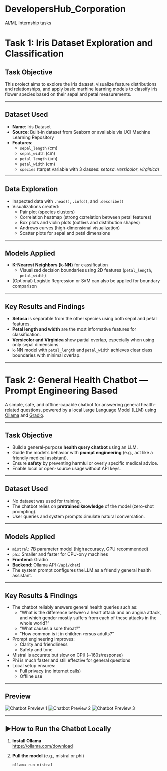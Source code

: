 # DevelopersHub_Corporation
AI/ML Internship tasks
# Task 1: Iris Dataset Exploration and Classification

## Task Objective
This project aims to explore the Iris dataset, visualize feature distributions and relationships, and apply basic machine learning models to classify iris flower species based on their sepal and petal measurements.

---

## Dataset Used
- **Name**: Iris Dataset
- **Source**: Built-in dataset from Seaborn or available via UCI Machine Learning Repository
- **Features**:
  - `sepal_length` (cm)
  - `sepal_width` (cm)
  - `petal_length` (cm)
  - `petal_width` (cm)
  - `species` (target variable with 3 classes: *setosa*, *versicolor*, *virginica*)

---

## Data Exploration
- Inspected data with `.head()`, `.info()`, and `.describe()`
- Visualizations created:
  - Pair plot (species clusters)
  - Correlation heatmap (strong correlation between petal features)
  - Box plots and violin plots (outliers and distribution shapes)
  - Andrews curves (high-dimensional visualization)
  - Scatter plots for sepal and petal dimensions

---

## Models Applied
- **K-Nearest Neighbors (k-NN)** for classification
  - Visualized decision boundaries using 2D features (`petal_length`, `petal_width`)
- (Optional) Logistic Regression or SVM can also be applied for boundary comparison

---

## Key Results and Findings
- **Setosa** is separable from the other species using both sepal and petal features.
- **Petal length and width** are the most informative features for classification.
- **Versicolor and Virginica** show partial overlap, especially when using only sepal dimensions.
- k-NN model with `petal_length` and `petal_width` achieves clear class boundaries with minimal overlap.

---

# Task 2: General Health Chatbot — Prompt Engineering Based

A simple, safe, and offline-capable chatbot for answering general health-related questions, powered by a local Large Language Model (LLM) using [Ollama](https://ollama.com) and [Gradio](https://gradio.app).

---

## Task Objective

- Build a general-purpose **health query chatbot** using an LLM.
- Guide the model’s behavior with **prompt engineering** (e.g., act like a friendly medical assistant).
- Ensure **safety** by preventing harmful or overly specific medical advice.
- Enable local or open-source usage without API keys.

---

## Dataset Used

- No dataset was used for training.
- The chatbot relies on **pretrained knowledge** of the model (zero-shot prompting).
- User queries and system prompts simulate natural conversation.

---

## Models Applied

- `mistral`: 7B parameter model (high accuracy, GPU recommended)
- `phi`: Smaller and faster for CPU-only machines
- **Frontend**: Gradio
- **Backend**: Ollama API (`/api/chat`)
- The system prompt configures the LLM as a friendly general health assistant.

---

## Key Results & Findings

- The chatbot reliably answers general health queries such as:
  - “What is the difference between a heart attack and an angina attack, and which gender mostly suffers from each of these attacks in the whole world?”
  - “What causes a sore throat?”
  - "How common is it in children versus adults?"
- Prompt engineering improves:
  - Clarity and friendliness
  - Safety and tone
- Mistral is accurate but slow on CPU (~160s/response)
- Phi is much faster and still effective for general questions
- Local setup ensures:
  - Full privacy (no internet calls)
  - Offline use

---

## Preview

![Chatbot Preview 1](health_chatbot-00.png)
![Chatbot Preview 2](health_chatbot-01.png)
![Chatbot Preview 3](health_chatbot-02.png)


---

## ▶How to Run the Chatbot Locally

1. **Install Ollama**  
   https://ollama.com/download

2. **Pull the model** (e.g., mistral or phi)
   ```bash
   ollama run mistral
